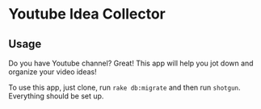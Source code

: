# Youtube Idea Collector

## Usage

Do you have Youtube channel? Great! This app will help you jot down and organize your video ideas! 

To use this app, just clone, run `rake db:migrate` and then run `shotgun`.
Everything should be set up.

